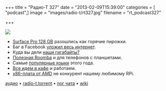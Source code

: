 +++
title = "Радио-Т 327"
date = "2013-02-09T15:39:00"
categories = [ "podcast",]
image = "images/radio-t/rt327.jpg"
filename = "rt_podcast327"

+++

![](https://radio-t.com/images/radio-t/rt327.jpg)

* [Surface Pro 128 GB](http://winsupersite.com/windows-8/surface-pro-128-gb-immediately-sells-out) разошлись как горячие пирожки.
* Баг в Facebook [уложил весь интернет](http://gizmodo.com/5982677/a-facebook-bug-pretty-much-took-down-the-entire-internet).
* Куда вы дели [наши гигабайты?](http://www.zdnet.com/surface-pro-versus-macbook-air-whos-being-dishonest-with-storage-space-7000011009/)
* [Полезная Roomba](http://www.cnn.com/2013/02/08/tech/innovation/automee-phone-cleaner/index.html) и для телефонов с планшетами.
* Самые [популярные языки](http://blog.codeeval.com/most-popular-programming-languages-of-2013) этого года.
* [Все идем в кафе](http://www.fastcompany.com/3005011/why-you-should-work-coffee-shop-even-when-you-have-office) и работаем.
* [x86-плата от AMD](http://habrahabr.ru/post/167211/) не конкурент нашему любимому RPi.

[аудио](https://cdn.radio-t.com/rt_podcast327.mp3) • [radio-t.torrent](https://cdn.radio-t.com/torrents/rt_podcast327.mp3.torrent) • [лог чата](http://chat.radio-t.com/logs/radio-t-327.html) • [wiki](http://wiki.radio-t.com/%D0%92%D1%8B%D0%BF%D1%83%D1%81%D0%BA_327)<audio src="https://cdn.radio-t.com/rt_podcast327.mp3" preload="none"></audio>
